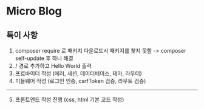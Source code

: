 # Micro Blog

## 특이 사항

1. composer require 로 패키지 다운로드시 패키지를 찾지 못함 -> composer self-update 후 하니 해결
2. / 경로 추가하고 Hello World 출력
3. 프로바이더 작성 (에러, 세션, 데이터베이스, 테마, 라우터)
4. 미들웨어 작성 (로그인 인증, csrfToken 검증, 라우트 검증)
---
5. 프론트엔드 작성 진행 (css, html 기본 코드 작성)
